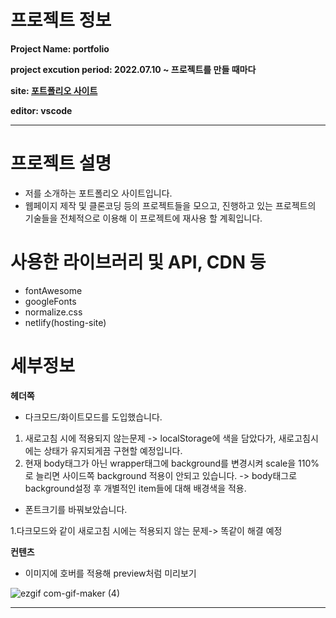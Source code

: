 
# 프로젝트 정보

**Project Name: portfolio**

**project excution period: 2022.07.10 ~ 프로젝트를 만들 때마다**

**site: <a href="https://kipsportfoliosite.netlify.app/">포트폴리오 사이트</a>**

**editor: vscode**

---


# 프로젝트 설명


- 저를 소개하는 포트폴리오 사이트입니다.
- 웹페이지 제작 및 클론코딩 등의 프로젝트들을 모으고, 진행하고 있는 프로젝트의 기술들을 전체적으로 이용해 이 프로젝트에 재사용 할 계획입니다.


# 사용한 라이브러리 및 API, CDN 등
- fontAwesome
- googleFonts
- normalize.css
- netlify(hosting-site)

# 세부정보


**헤더쪽**

- 다크모드/화이트모드를 도입했습니다.

1. 새로고침 시에 적용되지 않는문제 -> localStorage에 색을 담았다가, 새로고침시에는 상태가 유지되게끔 구현할 예정입니다.
2. 현재 body태그가 아닌 wrapper태그에 background를 변경시켜 scale을 110%로 늘리면 사이드쪽 background 적용이 안되고 있습니다.
-> body태그로 background설정 후 개별적인 item들에 대해 배경색을 적용.

- 폰트크기를 바꿔보았습니다.

1.다크모드와 같이 새로고침 시에는 적용되지 않는 문제-> 똑같이 해결 예정

**컨텐츠**

- 이미지에 호버를 적용해 preview처럼 미리보기

![ezgif com-gif-maker (4)](https://user-images.githubusercontent.com/93189402/181909844-4475e1d8-a8a4-47ed-8a60-41ebf8d02589.gif)

---


